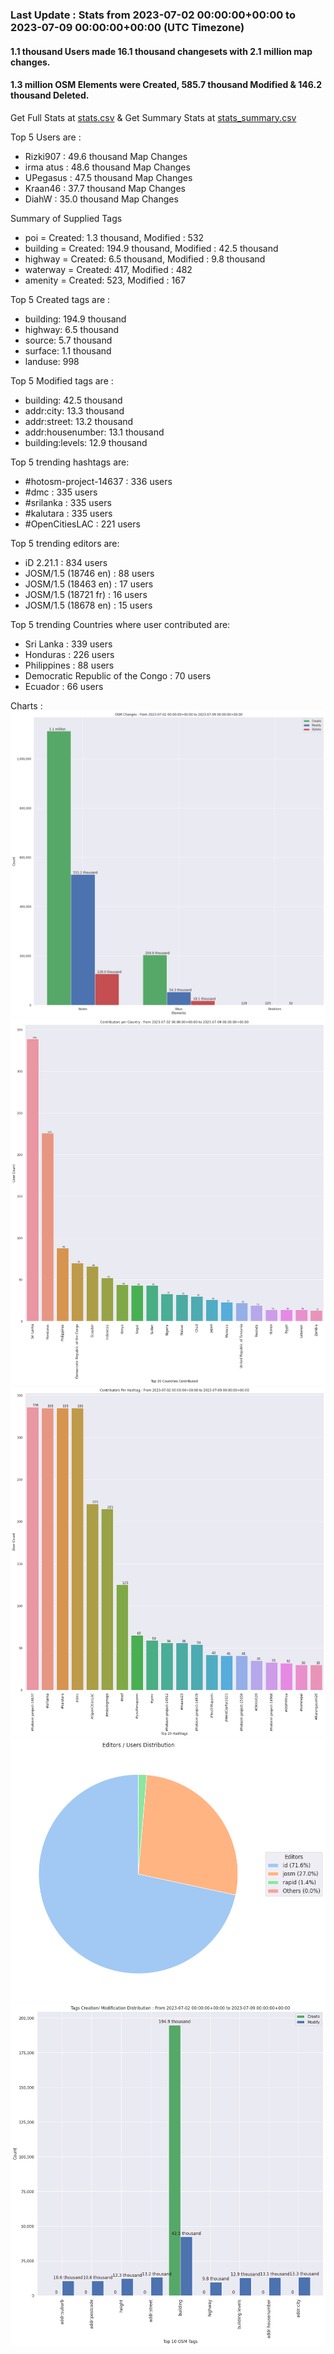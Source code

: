 ### Last Update : Stats from 2023-07-02 00:00:00+00:00 to 2023-07-09 00:00:00+00:00 (UTC Timezone)

#### 1.1 thousand Users made 16.1 thousand changesets with 2.1 million map changes.
#### 1.3 million OSM Elements were Created, 585.7 thousand Modified & 146.2 thousand Deleted.
Get Full Stats at [stats.csv](/stats/hotosm/Weekly/stats.csv)
 & Get Summary Stats at [stats_summary.csv](/stats/hotosm/Weekly/stats_summary.csv)

Top 5 Users are : 
- Rizki907 : 49.6 thousand Map Changes
- irma atus : 48.6 thousand Map Changes
- UPegasus : 47.5 thousand Map Changes
- Kraan46 : 37.7 thousand Map Changes
- DiahW : 35.0 thousand Map Changes

Summary of Supplied Tags
- poi = Created: 1.3 thousand, Modified : 532
- building = Created: 194.9 thousand, Modified : 42.5 thousand
- highway = Created: 6.5 thousand, Modified : 9.8 thousand
- waterway = Created: 417, Modified : 482
- amenity = Created: 523, Modified : 167


Top 5 Created tags are :
- building: 194.9 thousand
- highway: 6.5 thousand
- source: 5.7 thousand
- surface: 1.1 thousand
- landuse: 998


Top 5 Modified tags are :
- building: 42.5 thousand
- addr:city: 13.3 thousand
- addr:street: 13.2 thousand
- addr:housenumber: 13.1 thousand
- building:levels: 12.9 thousand


Top 5 trending hashtags are:
- #hotosm-project-14637 : 336 users
- #dmc : 335 users
- #srilanka : 335 users
- #kalutara : 335 users
- #OpenCitiesLAC : 221 users


Top 5 trending editors are:
- iD 2.21.1 : 834 users
- JOSM/1.5 (18746 en) : 88 users
- JOSM/1.5 (18463 en) : 17 users
- JOSM/1.5 (18721 fr) : 16 users
- JOSM/1.5 (18678 en) : 15 users


Top 5 trending Countries where user contributed are:
- Sri Lanka : 339 users
- Honduras : 226 users
- Philippines : 88 users
- Democratic Republic of the Congo : 70 users
- Ecuador : 66 users


 Charts : 
![Alt text](./stats_osm_changes.png) 
![Alt text](./stats_users_per_country.png) 
![Alt text](./stats_users_per_hashtag.png) 
![Alt text](./stats_editors_pie_chart.png) 
![Alt text](./stats_tags.png) 
